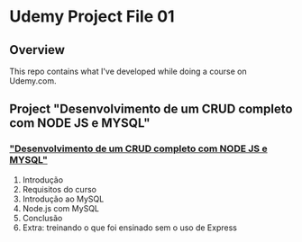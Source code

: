 # Udemy Project File 01

## Overview
This repo contains what I've developed while doing a course on Udemy.com.

## Project "Desenvolvimento de um CRUD completo com NODE JS e MYSQL"
### ["Desenvolvimento de um CRUD completo com NODE JS e MYSQL"](https://www.udemy.com/course/desenvolvimento-de-um-crud-completo-com-node-js-e-mysql/)
1. Introdução
2. Requisitos do curso
3. Introdução ao MySQL
4. Node.js com MySQL
5. Conclusão
6. Extra: treinando o que foi ensinado sem o uso de Express
